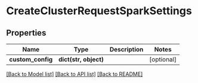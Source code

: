 # CreateClusterRequestSparkSettings

## Properties
Name | Type | Description | Notes
------------ | ------------- | ------------- | -------------
**custom_config** | **dict(str, object)** |  | [optional] 

[[Back to Model list]](../README.md#documentation-for-models) [[Back to API list]](../README.md#documentation-for-api-endpoints) [[Back to README]](../README.md)


